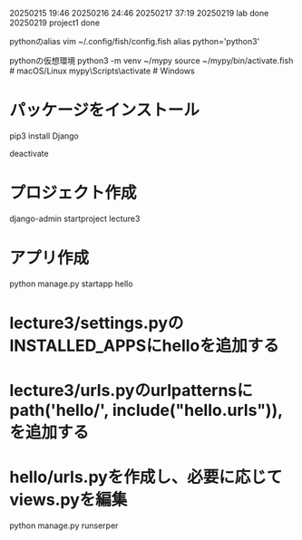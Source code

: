 20250215 19:46
20250216 24:46
20250217 37:19
20250219 lab done
20250219 project1 done

pythonのalias
vim ~/.config/fish/config.fish
alias python='python3'

pythonの仮想環境
python3 -m venv ~/mypy
source ~/mypy/bin/activate.fish # macOS/Linux
mypy\Scripts\activate     # Windows

# パッケージをインストール
pip3 install Django

deactivate

# プロジェクト作成
django-admin startproject lecture3

# アプリ作成
python manage.py startapp hello

# lecture3/settings.pyのINSTALLED_APPSにhelloを追加する
# lecture3/urls.pyのurlpatternsにpath('hello/', include("hello.urls")),を追加する
# hello/urls.pyを作成し、必要に応じてviews.pyを編集


python manage.py runserper


